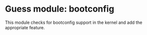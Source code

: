 # Guess module: bootconfig

This module checks for bootconfig support in the kernel and add the appropriate
feature.
